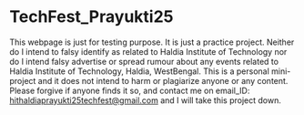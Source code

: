# TechFest_Prayukti25

This webpage is just for testing purpose. It is just a practice project. Neither do I intend to falsy identify as related to Haldia Institute of Technology nor do I intend falsy advertise or spread rumour about any events related to Haldia Institute of Technology, Haldia, WestBengal.
This is a personal mini-project and it does not intend to harm or plagiarize anyone or any content. Please forgive if anyone finds it so, and contact me on email_ID: hithaldiaprayukti25techfest@gmail.com and I will take this project down.
